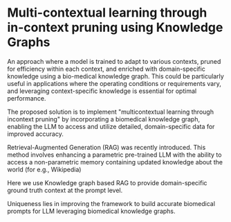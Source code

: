 # Multi-contextual learning through in-context pruning using Knowledge Graphs


An approach where a model is trained to adapt to various contexts, pruned for efficiency within each context, and enriched with domain-specific knowledge using a bio-medical knowledge graph. This could be particularly useful in applications where the operating conditions or requirements vary, and leveraging context-specific knowledge is essential for optimal performance.

The proposed solution is to implement "multicontextual learning through incontext pruning" by incorporating a biomedical knowledge graph, enabling the LLM to access and utilize detailed, domain-specific data for improved accuracy.

Retrieval-Augmented Generation (RAG) was recently introduced. This method involves enhancing a parametric pre-trained LLM with the ability to access a non-parametric memory containing updated knowledge about the world (for e.g., Wikipedia) 

Here we use Knowledge graph based RAG to provide domain-specific ground truth context at the prompt level. 

Uniqueness lies in improving the framework to build accurate biomedical prompts for LLM leveraging biomedical knowledge graphs.



